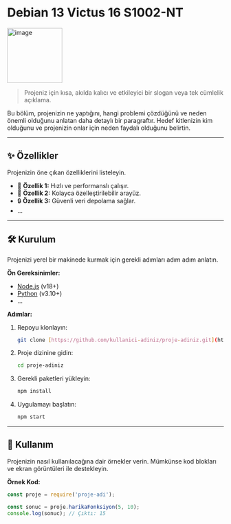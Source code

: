 # Debian 13 Victus 16 S1002-NT

<img width="128" height="128" alt="image" src="https://github.com/user-attachments/assets/010a91df-2c44-443f-9829-3fb4ab3d831a" />

> Projeniz için kısa, akılda kalıcı ve etkileyici bir slogan veya tek cümlelik açıklama.

Bu bölüm, projenizin ne yaptığını, hangi problemi çözdüğünü ve neden önemli olduğunu anlatan daha detaylı bir paragraftır. Hedef kitlenizin kim olduğunu ve projenizin onlar için neden faydalı olduğunu belirtin.

---

## ✨ Özellikler

Projenizin öne çıkan özelliklerini listeleyin.

* 🚀 **Özellik 1:** Hızlı ve performanslı çalışır.
* 🎨 **Özellik 2:** Kolayca özelleştirilebilir arayüz.
* 🔒 **Özellik 3:** Güvenli veri depolama sağlar.
* ...

---

## 🛠️ Kurulum

Projenizi yerel bir makinede kurmak için gerekli adımları adım adım anlatın.

**Ön Gereksinimler:**
* [Node.js](https://nodejs.org/) (v18+)
* [Python](https://www.python.org/) (v3.10+)
* ...

**Adımlar:**
1.  Repoyu klonlayın:
    ```sh
    git clone [https://github.com/kullanici-adiniz/proje-adiniz.git](https://github.com/kullanici-adiniz/proje-adiniz.git)
    ```
2.  Proje dizinine gidin:
    ```sh
    cd proje-adiniz
    ```
3.  Gerekli paketleri yükleyin:
    ```sh
    npm install
    ```
4.  Uygulamayı başlatın:
    ```sh
    npm start
    ```

---

## 🚀 Kullanım

Projenizin nasıl kullanılacağına dair örnekler verin. Mümkünse kod blokları ve ekran görüntüleri ile destekleyin.

**Örnek Kod:**
```javascript
const proje = require('proje-adi');

const sonuc = proje.harikaFonksiyon(5, 10);
console.log(sonuc); // Çıktı: 15
